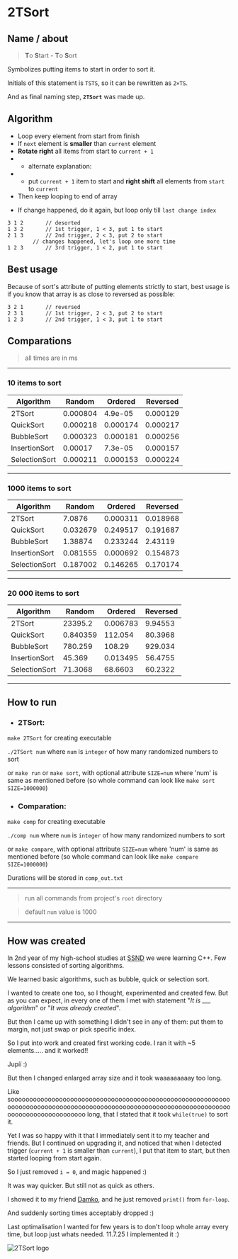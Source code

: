# 2TSort

## Name / about
> **T**o **S**tart - **T**o **S**ort

Symbolizes putting items to start in order to sort it.

Initials of this statement is `TSTS`, so it can be rewritten as `2×TS`.

And as final naming step, **`2TSort`** was made up.

## Algorithm
- Loop every element from start from finish
- If `next` element is **smaller** than `current` element
- **Rotate right** all items from start to `current + 1`
- - alternate explanation: 
- - put `current + 1` item to start and **right shift** all elements from `start` to `current`
- Then keep looping to end of array

>
- If change happened, do it again, but loop only till `last change index`

```
3 1 2		// desorted
1 3 2		// 1st trigger, 1 < 3, put 1 to start
2 1 3		// 2nd trigger, 2 < 3, put 2 to start
		// changes happened, let's loop one more time
1 2 3		// 3rd trigger, 1 < 2, put 1 to start
```

## Best usage
Because of sort's attribute of putting elements strictly to start,
best usage is if you know that array is as close to reversed as possible:
```
3 2 1		// reversed
2 3 1		// 1st trigger, 2 < 3, put 2 to start
1 2 3		// 2nd trigger, 1 < 3, put 1 to start
```

## Comparations
> all times are in ms

---

### 10 items to sort

| Algorithm     |   Random |  Ordered | Reversed |
|---------------|----------|----------|----------|
| 2TSort        | 0.000804 |  4.9e-05 | 0.000129 |
| QuickSort     | 0.000218 | 0.000174 | 0.000217 |
| BubbleSort    | 0.000323 | 0.000181 | 0.000256 |
| InsertionSort |  0.00017 |  7.3e-05 | 0.000157 |
| SelectionSort | 0.000211 | 0.000153 | 0.000224 |

---

### 1000 items to sort

| Algorithm     |   Random |  Ordered | Reversed |
|---------------|----------|----------|----------|
| 2TSort        |   7.0876 | 0.000311 | 0.018968 |
| QuickSort     | 0.032679 | 0.249517 | 0.191687 |
| BubbleSort    |  1.38874 | 0.233244 |  2.43119 |
| InsertionSort | 0.081555 | 0.000692 | 0.154873 |
| SelectionSort | 0.187002 | 0.146265 | 0.170174 |

---

### 20 000 items to sort

| Algorithm     |   Random |  Ordered | Reversed |
|---------------|----------|----------|----------|
| 2TSort        |  23395.2 | 0.006783 |  9.94553 |
| QuickSort     | 0.840359 |  112.054 |  80.3968 |
| BubbleSort    |  780.259 |   108.29 |  929.034 |
| InsertionSort |   45.369 | 0.013495 |  56.4755 |
| SelectionSort |  71.3068 |  68.6603 |  60.2322 |

---

## How to run 

- ### 2TSort:
`make 2TSort` for creating executable

`./2TSort num` where `num` is `integer` of how many randomized numbers to sort

or `make run` or `make sort`, with optional attribute `SIZE=num` where 'num' is same as mentioned before
(so whole command can look like `make sort SIZE=1000000`)

- ### Comparation:

`make comp` for creating executable

`./comp num` where `num` is `integer` of how many randomized numbers to sort

or `make compare`, with optional attribute `SIZE=num` where 'num' is same as mentioned before
(so whole command can look like `make compare SIZE=1000000`)

Durations will be stored in `comp_out.txt`

---

> run all commands from project's `root` directory

> default `num` value is 1000

---


## How was created
In 2nd year of my high-school studies at [SSND](https://it-lyceum.tech/) we were learning C++.
Few lessons consisted of sorting algorithms.

We learned basic algorithms, such as bubble, quick or selection sort.

I wanted to create one too, so I thought, experimented and created few.
But as you can expect, in every one of them I met with statement "*It is ___ algorithm*" or "*It was already created*".

But then I came up with something I didn't see in any of them: put them to margin, not just swap or pick specific index.

So I put into work and created first working code.
I ran it with ~5 elements..... and it worked!!

Jupíí :)

But then I changed enlarged array size and it took waaaaaaaaay too long.

Like soooooooooooooooooooooooooooooooooooooooooooooooooooooooooooooooooooooooooooooooooooooooooooooooooooooooooooooooooooooooooooooooooooooooooooo long, that I stated that it took `while(true)` to sort it.

Yet I was so happy with it that I immediately sent it to my teacher and friends.
But I continued on upgrading it, and noticed that when I detected trigger (`current + 1` is smaller than `current`), I put that item to start, but then started looping from start again.

So I just removed `i = 0`, and magic happened :)

It was way quicker.
But still not as quick as others.

I showed it to my friend [Damko](https://github.com/Damko757), and he just removed `print()` from `for-loop`.

And suddenly sorting times acceptably dropped :)

Last optimalisation I wanted for few years is to don't loop whole array every time, but loop just whats needed.
11.7.25 I implemented it :)

![2TSort logo](2TSort.png)
